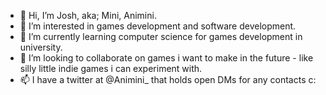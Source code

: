 - 👋 Hi, I’m Josh, aka; Mini, Animini.
- 👀 I’m interested in games development and software development.
- 🌱 I’m currently learning computer science for games development in university.
- 💞️ I’m looking to collaborate on games i want to make in the future - like silly little indie games i can experiment with.
- 📫 I have a twitter at @Animini_ that holds open DMs for any contacts c:
